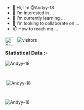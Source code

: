 - 👋 Hi, I’m @Andyy-18
- 👀 I’m interested in ...
- 🌱 I’m currently learning ...
- 💞️ I’m looking to collaborate on ...
- 📫 How to reach me ...


[<img align="left" alt="Skyline" width="26px" src="https://user-images.githubusercontent.com/3369400/139447912-e0f43f33-6d9f-45f8-be46-2df5bbc91289.png" style="padding-right:10px;" />][skyline]

<!---
Andyy-18/Andyy-18 is a ✨ special ✨ repository because its `README.md` (this file) appears on your GitHub profile.
You can click the Preview link to take a look at your changes.
--->  

![visitors](https://visitor-badge.laobi.icu/badge?page_id=Andyy-18.Andyy-18)

<h3>Statistical Data :-</h3>
<p><img align="center"
    src="https://github-readme-stats.vercel.app/api/top-langs?username=Andyy-18&show_icons=true&locale=en&layout=compact"
    alt="Andyy-18" /></p>

<br>

<p>&nbsp;<img align="center" src="https://github-readme-stats.vercel.app/api?username=Andyy-18&show_icons=true&locale=en"
    alt="Andyy-18" /></p>

<br>

<p><img align="center" src="https://github-readme-streak-stats.herokuapp.com/?user=Andyy-18&" alt="Andyy-18" /></p>

<br>

[skyline]: https://skyline.github.com/andyy-18/2021
